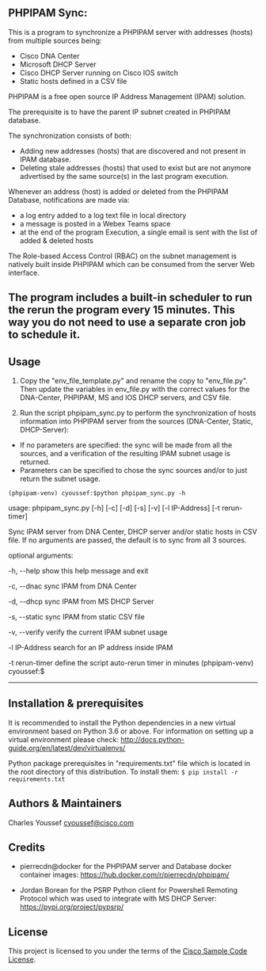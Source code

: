 ## PHPIPAM Sync:

This is a program to synchronize a PHPIPAM server with addresses (hosts)
from multiple sources being:
- Cisco DNA Center
- Microsoft DHCP Server
- Cisco DHCP Server running on Cisco IOS switch
- Static hosts defined in a CSV file

PHPIPAM is a free open source IP Address Management (IPAM) solution.

The prerequisite is to have the parent IP subnet created in PHPIPAM database.

The synchronization consists of both:
- Adding new addresses (hosts) that are discovered and not present in IPAM database.
- Deleting stale addresses (hosts) that used to exist but are not anymore advertised
by the same source(s) in the last program execution.

Whenever an address (host) is added or deleted from the PHPIPAM Database, notifications are made via:
- a log entry added to a log text file in local directory
- a message is posted in a Webex Teams space
- at the end of the program Execution, a single email is sent with the list of added & deleted hosts

The Role-based Access Control (RBAC) on the subnet management is natively built
inside PHPIPAM which can be consumed from the server Web interface.

The program includes a built-in scheduler to run the rerun the program every 15 minutes.
This way you do not need to use a separate cron job to schedule it.
---

## Usage

1. Copy the "env_file_template.py" and rename the copy to "env_file.py". Then update the variables in env_file.py with the correct values for the DNA-Center, PHPIPAM, MS and IOS DHCP servers, and CSV file.

2. Run the script phpipam_sync.py to perform the synchronization of hosts information into PHPIPAM server from the sources (DNA-Center, Static, DHCP-Server):
- If no parameters are specified: the sync will be made from all the sources, and a verification of the resulting IPAM subnet usage is returned.
- Parameters can be specified to chose the sync sources and/or to just return the subnet usage.

```
(phpipam-venv) cyoussef:$python phpipam_sync.py -h
```
usage: phpipam_sync.py [-h] [-c] [-d] [-s] [-v] [-l IP-Address] [-t rerun-timer]

Sync IPAM server from DNA Center, DHCP server and/or static hosts in CSV file.
If no arguments are passed, the default is to sync from all 3 sources.

optional arguments:

  -h, --help     show this help message and exit

  -c, --dnac     sync IPAM from DNA Center

  -d, --dhcp     sync IPAM from MS DHCP Server

  -s, --static   sync IPAM from static CSV file

  -v, --verify   verify the current IPAM subnet usage

  -l IP-Address  search for an IP address inside IPAM

  -t rerun-timer  define the script auto-rerun timer in minutes
(phpipam-venv) cyoussef:$

---

## Installation & prerequisites

It is recommended to install the Python dependencies in a new virtual environment based on Python 3.6 or above. For information on setting up a virtual environment please check:
http://docs.python-guide.org/en/latest/dev/virtualenvs/

Python package prerequisites in "requirements.txt" file which is located in the root directory of this distribution. To install them:
`$ pip install -r requirements.txt`


## Authors & Maintainers

Charles Youssef <cyoussef@cisco.com>

## Credits

- pierrecdn@docker for the PHPIPAM server and Database docker container images:
https://hub.docker.com/r/pierrecdn/phpipam/

- Jordan Borean for the PSRP Python client for Powershell Remoting Protocol which was used to integrate with MS DHCP Server:
https://pypi.org/project/pypsrp/


## License

This project is licensed to you under the terms of the [Cisco Sample Code License](./LICENSE).
